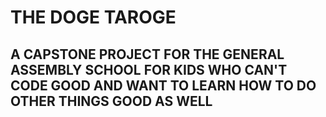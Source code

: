 # THE DOGE TAROGE  
## A CAPSTONE PROJECT FOR THE GENERAL ASSEMBLY SCHOOL FOR KIDS WHO CAN'T CODE GOOD AND WANT TO LEARN HOW TO DO OTHER THINGS GOOD AS WELL